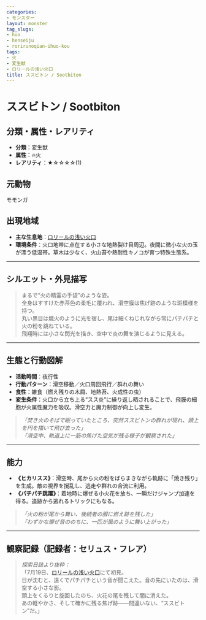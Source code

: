 ```yaml
---
categories:
- モンスター
layout: monster
tag_slugs:
- huo
- henseiju
- rorirunoqian-ihuo-kou
tags:
- 火
- 変生獣
- ロリールの浅い火口
title: ススビトン / Sootbiton
---
```


# ススビトン / Sootbiton

## 分類・属性・レアリティ

* **分類**：変生獣  
* **属性**：🔥火  
* **レアリティ**：★☆☆☆☆(1)

## 元動物

モモンガ

## 出現地域

* **主な生息地**：[ロリールの浅い火口](../place/loreel_crater.md)  
* **環境条件**：火口地帯に点在する小さな地熱裂け目周辺。夜間に微小な火の玉が漂う低温帯。草木は少なく、火山苔や熱耐性キノコが育つ特殊生態系。

---

## シルエット・外見描写

> まるで“火の精霊の手袋”のような姿。  
> 全身はすすけた赤茶色の柔毛に覆われ、滑空膜は焦げ跡のような斑模様を持つ。  
> 丸い黒目は熾火のように光を宿し、尾は細くねじれながら常にパチパチと火の粉を跳ねている。  
> 飛翔時には小さな閃光を描き、空中で炎の舞を演じるように見える。

---

## 生態と行動図解

* **活動時間**：夜行性  
* **行動パターン**：滑空移動／火口周回飛行／群れの舞い  
* **食性**：雑食（燃え残りの木屑、地熱苔、火成性の虫）  
* **変生条件**：火口から立ち上る“スス炎”に繰り返し晒されることで、飛膜の細胞が火属性魔力を吸収。滑空力と魔力制御が向上し変生。

> *「焚き火のそばで眠っていたところ、突然ススビトンの群れが現れ、頭上を円を描いて飛び去った」*  
> *「滑空中、軌道上に一筋の焦げた空気が残る様子が観察された」*

---

## 能力

* **《ヒカリスス》**：滑空時、尾から火の粉をばらまきながら軌跡に「焼き残り」を生成。敵の視界を撹乱し、逃走や群れの合流に利用。  
* **《パチパチ跳躍》**：着地時に爆ぜる小火花を放ち、一瞬だけジャンプ加速を得る。追跡から逃れるトリックにもなる。

> *「火の粉が尾から舞い、後続者の服に燃え跡を残した」*  
> *「わずかな爆ぜ音ののちに、一匹が風のように舞い上がった」*

---

## 観察記録（記録者：セリュス・フレア）

> *探索日誌より抜粋：*  
> 「7月19日、[ロリールの浅い火口](../place/loreel_crater.md)にて初見。  
> 日が沈むと、遠くでパチパチという音が聞こえた。音の先にいたのは、滑空する小さな影。  
> 頭上をくるりと旋回したのち、火花の尾を残して闇に消えた。  
> あの軽やかさ、そして確かに残る焦げ跡――間違いない、“ススビトン”だ。」
